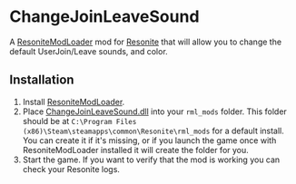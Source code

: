 # ChangeJoinLeaveSound

A [ResoniteModLoader](https://github.com/resonite-modding-group/ResoniteModLoader) mod for [Resonite](https://resonite.com/) that will allow you to change the default UserJoin/Leave sounds, and color.

## Installation
1. Install [ResoniteModLoader](https://github.com/resonite-modding-group/ResoniteModLoader).
2. Place [ChangeJoinLeaveSound.dll](https://github.com/NepuShiro/ChangeJoinLeaveSound/releases/latest/download/ChangeJoinLeaveSound.dll) into your `rml_mods` folder. This folder should be at `C:\Program Files (x86)\Steam\steamapps\common\Resonite\rml_mods` for a default install. You can create it if it's missing, or if you launch the game once with ResoniteModLoader installed it will create the folder for you.
3. Start the game. If you want to verify that the mod is working you can check your Resonite logs.
